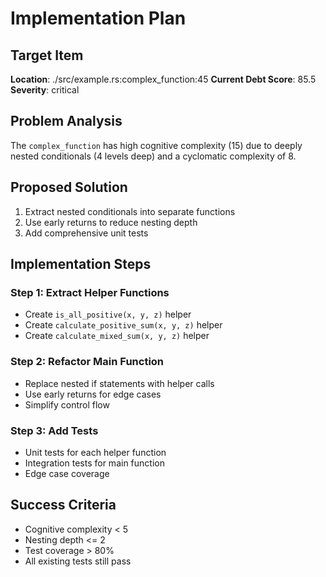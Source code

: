 # Implementation Plan

## Target Item
**Location**: ./src/example.rs:complex_function:45
**Current Debt Score**: 85.5
**Severity**: critical

## Problem Analysis
The `complex_function` has high cognitive complexity (15) due to deeply nested conditionals (4 levels deep) and a cyclomatic complexity of 8.

## Proposed Solution
1. Extract nested conditionals into separate functions
2. Use early returns to reduce nesting depth
3. Add comprehensive unit tests

## Implementation Steps

### Step 1: Extract Helper Functions
- Create `is_all_positive(x, y, z)` helper
- Create `calculate_positive_sum(x, y, z)` helper
- Create `calculate_mixed_sum(x, y, z)` helper

### Step 2: Refactor Main Function
- Replace nested if statements with helper calls
- Use early returns for edge cases
- Simplify control flow

### Step 3: Add Tests
- Unit tests for each helper function
- Integration tests for main function
- Edge case coverage

## Success Criteria
- Cognitive complexity < 5
- Nesting depth <= 2
- Test coverage > 80%
- All existing tests still pass
